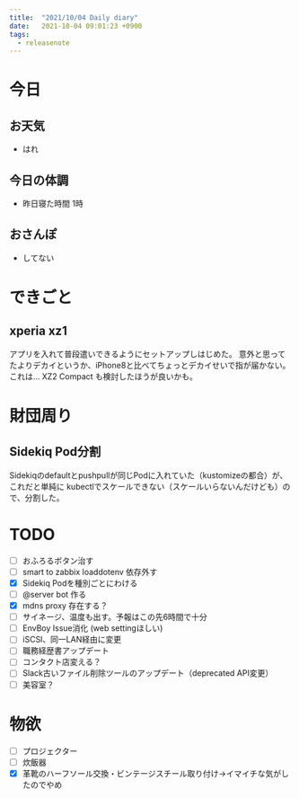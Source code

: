 ```yaml
---
title:  "2021/10/04 Daily diary"
date:   2021-10-04 09:01:23 +0900
tags:
  - releasenote
---
```

# 今日

## お天気

* はれ

## 今日の体調

* 昨日寝た時間 1時

## おさんぽ

* してない

# できごと

## xperia xz1

アプリを入れて普段遣いできるようにセットアップしはじめた。
意外と思ってたよりデカイというか、iPhone8と比べてちょっとデカイせいで指が届かない。
これは… XZ2 Compact も検討したほうが良いかも。

# 財団周り

## Sidekiq Pod分割

Sidekiqのdefaultとpushpullが同じPodに入れていた（kustomizeの都合）が、これだと単純に
kubectlでスケールできない（スケールいらないんだけども）ので、分割した。

# TODO 

- [ ] おふろるボタン治す
- [ ] smart to zabbix loaddotenv 依存外す
- [x] Sidekiq Podを種別ごとにわける
- [ ] @server bot 作る
- [x] mdns proxy 存在する？
- [ ] サイネージ、温度も出す。予報はこの先6時間で十分
- [ ] EnvBoy Issue消化 (web settingほしい)
- [ ] iSCSI、同一LAN経由に変更
- [ ] 職務経歴書アップデート
- [ ] コンタクト店変える？
- [ ] Slack古いファイル削除ツールのアップデート（deprecated API変更）
- [ ] 美容室？

# 物欲

- [ ] プロジェクター
- [ ] 炊飯器
- [x] 革靴のハーフソール交換・ビンテージスチール取り付け→イマイチな気がしたのでやめ
